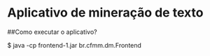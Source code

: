 # Aplicativo de mineração de texto 

##Como executar o aplicativo?

$ java -cp frontend-1.jar br.cfmm.dm.Frontend


